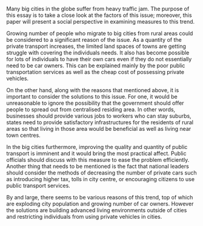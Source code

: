 Many big cities in the globe suffer from heavy traffic jam. The purpose of this essay is to take a close look at the factors of this issue; moreover, this paper will present a social perspective in examining measures to this trend.

Growing number of people who migrate to big cities from rural areas could be considered to a significant reason of the issue. As a quantity of the private transport increases, the limited land spaces of towns are getting struggle with covering the individuals needs. It also has become possible for lots of individuals to have their own cars even if they do not essentially need to be car owners. This can be explained mainly by the poor public transportation services as well as the cheap cost of possessing private vehicles.

On the other hand, along with the reasons that mentioned above, it is important to consider the solutions to this issue. For one, it would be unreasonable to ignore the possibility that the government should offer people to spread out from centralised residing area. In other words, businesses should provide various jobs to workers who can stay suburbs, states need to provide satisfactory infrastructures for the residents of rural areas so that living in those area would be beneficial as well as living near town centres.

In the big cities furthermore, improving the quality and quantity of public transport is imminent and it would bring the most practical affect. Public officials should discuss with this measure to ease the problem efficiently. Another thing that needs to be mentioned is the fact that national leaders should consider the methods of decreasing the number of private cars such as introducing higher tax, tolls in city centre, or encouraging citizens to use public transport services.

By and large, there seems to be various reasons of this trend, top of which are exploding city population and growing number of car owners. However the solutions are building advanced living environments outside of cities and restricting individuals from using private vehicles in cities.
